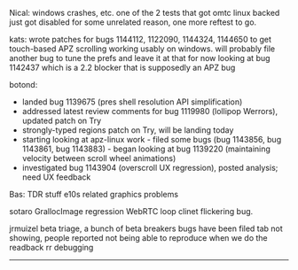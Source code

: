 Nical:
        windows crashes, etc.
        one of the 2 tests that got omtc linux backed just got disabled for some unrelated reason, one more reftest to go.



kats:
        wrote patches for bugs 1144112, 1122090, 1144324, 1144650 to get touch-based APZ scrolling working usably on windows. will probably file another bug to tune the prefs and leave it at that for now
        looking at bug 1142437 which is a 2.2 blocker that is supposedly an APZ bug



botond:
  - landed bug 1139675 (pres shell resolution API simplification)
  - addressed latest review comments for bug 1119980 (lollipop Werrors), updated patch on Try
  - strongly-typed regions patch on Try, will be landing today
  - starting looking at apz-linux work
         - filed some bugs (bug 1143856, bug 1143861, bug 1143883)
         - began looking at bug 1139220 (maintaining velocity between scroll wheel animations)
  - investigated bug 1143904 (overscroll UX regression), posted analysis; need UX feedback



Bas:
        TDR stuff
        e10s related graphics problems



sotaro
        GrallocImage regression
        WebRTC loop clinet flickering bug.



jrmuizel
        beta triage, a bunch of beta breakers bugs have been filed
        tab not showing, people reported not being able to reproduce when we do the readback
        rr debugging

________________


